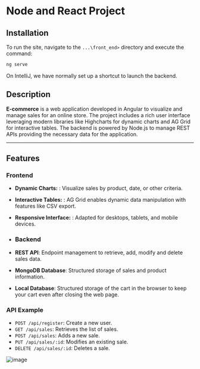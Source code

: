 # Node and React Project

## Installation
To run the site, navigate to the `...\front_end>` directory and execute the command:

```bash
ng serve
```
On IntelliJ, we have normally set up a shortcut to launch the backend.

## Description

**E-commerce** is a web application developed in Angular to visualize and manage sales for an online store.
The project includes a rich user interface leveraging modern libraries like Highcharts for dynamic charts and AG Grid for interactive tables.
The backend is powered by Node.js to manage REST APIs providing the necessary data for the application.


---

## Features

### Frontend
- **Dynamic Charts:** : Visualize sales by product, date, or other criteria.
- **Interactive Tables:** : AG Grid enables dynamic data manipulation with features like CSV export.
- **Responsive Interface:** : Adapted for desktops, tablets, and mobile devices.

- ### Backend
- **REST API**: Endpoint management to retrieve, add, modify and delete sales data.
- **MongoDB Database**: Structured storage of sales and product information.
- **Local Database**: Structured storage of the cart in the browser to keep your cart even after closing the web page.

### API Example
- `POST /api/register`: Create a new user.
- `GET /api/sales`: Retrieves the list of sales.
- `POST /api/sales`: Adds a new sale.
- `PUT /api/sales/:id`: Modifies an existing sale.
- `DELETE /api/sales/:id`: Deletes a sale.


![image](https://github.com/user-attachments/assets/40b3360f-1063-461d-9150-f0cc3aafb7aa)

